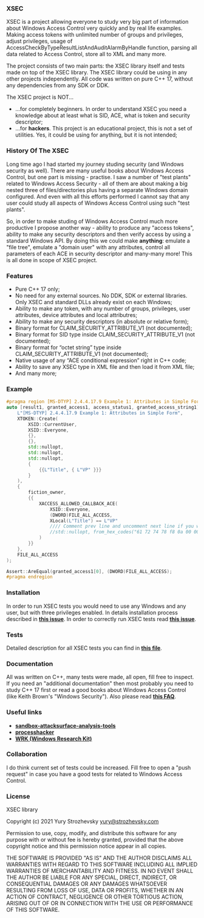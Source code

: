 ### XSEC
XSEC is a project allowing everyone to study very big part of information about Windows Access Control very quickly and by real life examples. Making access tokens with unlimited number of groups and privileges, adjust privileges, usage of AccessCheckByTypeResultListAndAuditAlarmByHandle function, parsing all data related to Access Control, store all to XML and many more.

The project consists of two main parts: the XSEC library itself and tests made on top of the XSEC library. The XSEC library could be using in any other projects independently. All code was written on pure C++ 17, without any dependencies from any SDK or DDK.

The XSEC project is NOT...
 * ...for completely beginners. In order to understand XSEC you need a knowledge about at least what is SID, ACE, what is token and security descriptor;
 * ...for **hackers**. This project is an educational project, this is not a set of utilities. Yes, it could be using for anything, but it is not intended;

### History Of The XSEC

Long time ago I had started my journey studing security (and Windows security as well). There are many useful books about Windows Access Control, but one part is missing - practise. I saw a number of "test plants" related to Windows Access Security - all of them are about making a big nested three of files/directories plus having a separate Windows domain configured. And even with all this efforts performed I cannot say that any user could study all aspects of Windows Access Control using such "test plants".

So, in order to make studing of Windows Access Control much more productive I propose another way - ability to produce any "access tokens", ability to make any security descriptors and then verify access by using a standard Windows API. By doing this we could make **anything**: emulate a "file tree", emulate a "domain user" with any attributes, control all parameters of each ACE in security descriptor and many-many more! This is all done in scope of XSEC project.

### Features
- Pure C++ 17 only;
- No need for any external sources. No DDK, SDK or external libraries. Only XSEC and standard DLLs already exist on each Windows;
- Ability to make any token, with any number of groups, privileges, user attributes, device attributes and local attributres;
- Ability to make any security descriptors (in absolute or relative form);
- Binary format for CLAIM_SECURITY_ATTRIBUTE_V1 (not documented);
- Binary format for SID type inside CLAIM_SECURITY_ATTRIBUTE_V1 (not documented);
- Binary format for “octet string” type inside CLAIM_SECURITY_ATTRIBUTE_V1 (not documented);
- Native usage of any “ACE conditional expression” right in C++ code;
- Ability to save any XSEC type in XML file and then load it from XML file;
- And many more;

### Example
```cpp
#pragma region [MS-DTYP] 2.4.4.17.9 Example 1: Attributes in Simple Form
auto [result1, granted_access1, access_status1, granted_access_string1] = check_access(
    L"[MS-DTYP] 2.4.4.17.9 Example 1: Attributes in Simple Form",
    XTOKEN::Create(
        XSID::CurrentUser,
        XSID::Everyone,
        {},
        {},
        std::nullopt,
        std::nullopt,
        std::nullopt,
        {
            {{L"Title", { L"VP" }}}
        }
    ),
    { 
        fiction_owner, 
        {{
            XACCESS_ALLOWED_CALLBACK_ACE(
                XSID::Everyone,
                (DWORD)FILE_ALL_ACCESS,
                XLocal(L"Title") == L"VP"
                //// Comment prev line and uncomment next line if you want to test with data directly from [MS-DTYP]
                //std::nullopt, from_hex_codes("61 72 74 78 f8 0a 00 00 00 54 00 69 00 74 00 6c 00 65 00 10 04 00 00 00 56 00 50 00 80")
            )
        }}
    },
    FILE_ALL_ACCESS
);

Assert::AreEqual(granted_access1[0], (DWORD)FILE_ALL_ACCESS);
#pragma endregion
```
### Installation
In order to run XSEC tests you would need to use any Windows and any user, but with three privileges enabled. In details installation process described in [**this issue**](https://github.com/YuryStrozhevsky/XSEC/issues/1). In order to correctly run XSEC tests read [**this issue**](https://github.com/YuryStrozhevsky/XSEC/issues/2).

### Tests
Detailed description for all XSEC tests you can find in [**this file**](Tests.MD).

### Documentation
All was written on C++, many tests were made, all open, fill free to inspect. If you need an "additional documentation" then most probably you need to study C++ 17 first or read a good books about Windows Access Control (like Keith Brown's "Windows Security"). Also please read [**this FAQ**](FAQ.MD).

### Useful links
- [**sandbox-attacksurface-analysis-tools**](https://github.com/googleprojectzero/sandbox-attacksurface-analysis-tools)
- [**processhacker**](https://github.com/processhacker/processhacker)
- [**WRK (Windows Research Kit)**](https://github.com/jmcjmmcjc/wrk-v1.2)

### Collaboration
I do think current set of tests could be increased. Fill free to open a "push request" in case you have a good tests for related to Windows Access Control.

### License
XSEC library

Copyright (c) 2021 Yury Strozhevsky <yury@strozhevsky.com>

Permission to use, copy, modify, and distribute this software for any
purpose with or without fee is hereby granted, provided that the above
copyright notice and this permission notice appear in all copies.

THE SOFTWARE IS PROVIDED "AS IS" AND THE AUTHOR DISCLAIMS ALL WARRANTIES
WITH REGARD TO THIS SOFTWARE INCLUDING ALL IMPLIED WARRANTIES OF
MERCHANTABILITY AND FITNESS. IN NO EVENT SHALL THE AUTHOR BE LIABLE FOR
ANY SPECIAL, DIRECT, INDIRECT, OR CONSEQUENTIAL DAMAGES OR ANY DAMAGES
WHATSOEVER RESULTING FROM LOSS OF USE, DATA OR PROFITS, WHETHER IN AN
ACTION OF CONTRACT, NEGLIGENCE OR OTHER TORTIOUS ACTION, ARISING OUT OF
OR IN CONNECTION WITH THE USE OR PERFORMANCE OF THIS SOFTWARE.

